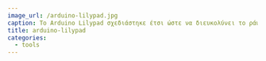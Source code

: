 ```yaml
---
image_url: /arduino-lilypad.jpg
caption: Το Arduino Lilypad σχεδιάστηκε έτσι ώστε να διευκολύνει το ράψιμό του σε υφάσματα.
title: arduino-lilypad
categories:
  - tools
---
```

